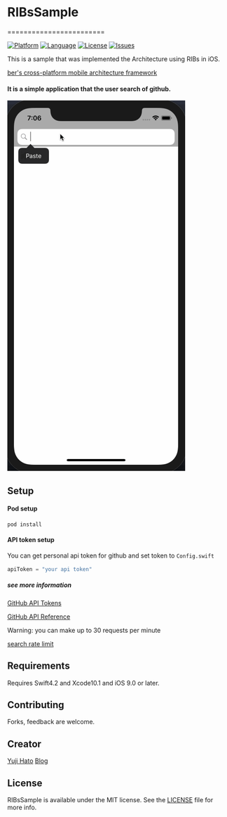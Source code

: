# RIBsSample

========================

[![Platform](http://img.shields.io/badge/platform-ios-blue.svg?style=flat
)](https://developer.apple.com/iphone/index.action)
[![Language](http://img.shields.io/badge/language-swift-brightgreen.svg?style=flat
)](https://developer.apple.com/swift)
[![License](http://img.shields.io/badge/license-MIT-lightgrey.svg?style=flat
)](http://mit-license.org)
[![Issues](https://img.shields.io/github/issues/dekatotoro/RIBsSample.svg?style=flat
)](https://github.com/dekatotoro/RIBsSample/issues?state=open)



This is a sample that was implemented the 
Architecture using RIBs in iOS.

[ber's cross-platform mobile architecture framework](https://github.com/uber/RIBs)

#### It is a simple application that the user search of github.

![sample](Screenshots/screenshots.gif)

## Setup
#### Pod setup
```
pod install
```

#### API token setup

You can get personal api token for github and set token to `Config.swift`
```swift
apiToken = "your api token"
```


##### see more information

[GitHub API Tokens](https://github.com/blog/1509-personal-api-tokens)

[GitHub API Reference](https://developer.github.com/v3/)


Warning: you can make up to 30 requests per minute

[search rate limit](https://developer.github.com/v3/search/#rate-limit)



## Requirements
Requires Swift4.2 and Xcode10.1 and iOS 9.0 or later.  



## Contributing
Forks, feedback are welcome.



## Creator
[Yuji Hato](https://github.com/dekatotoro)
[Blog](http://buzzmemo.blogspot.jp/)



## License
RIBsSample is available under the MIT license. See the [LICENSE](./LICENSE) file for more info.

